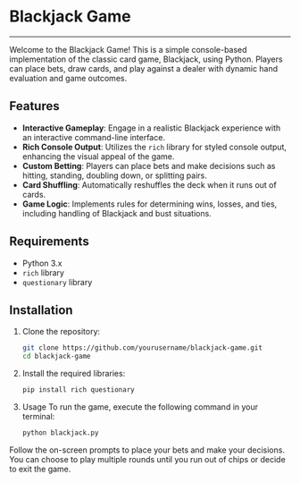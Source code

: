 # Blackjack Game

---

Welcome to the Blackjack Game! This is a simple console-based implementation of the classic card game, Blackjack, using Python. Players can place bets, draw cards, and play against a dealer with dynamic hand evaluation and game outcomes.

## Features

- **Interactive Gameplay**: Engage in a realistic Blackjack experience with an interactive command-line interface.
- **Rich Console Output**: Utilizes the `rich` library for styled console output, enhancing the visual appeal of the game.
- **Custom Betting**: Players can place bets and make decisions such as hitting, standing, doubling down, or splitting pairs.
- **Card Shuffling**: Automatically reshuffles the deck when it runs out of cards.
- **Game Logic**: Implements rules for determining wins, losses, and ties, including handling of Blackjack and bust situations.

## Requirements

- Python 3.x
- `rich` library
- `questionary` library

## Installation

1. Clone the repository:
   ```bash
   git clone https://github.com/yourusername/blackjack-game.git
   cd blackjack-game

2. Install the required libraries:
   ```bash
   pip install rich questionary

3. Usage
To run the game, execute the following command in your terminal:

   ```bash
   python blackjack.py
Follow the on-screen prompts to place your bets and make your decisions. You can choose to play multiple rounds until you run out of chips or decide to exit the game.
